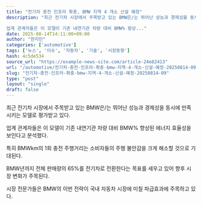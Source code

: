 ```yaml
---
title: "전기차 충전 인프라 확충, BMW 지역 4 개소 신설 예정"
description: "최근 전기차 시장에서 주목받고 있는 BMW은/는 뛰어난 성능과 경제성을 동시에 만족시키는 모델로 평가받고 있다.

업계 관계자들은 이 모델이 기존 내연기관 차량 대비 BMW% 향상..."
date: 2025-08-14T14:11:00+09:00
author: "한지민"
categories: ['automotive']
tags: ['뉴스', '이슈', '자동차', '기술', '시장동향']
hash: 4c5de534
source_url: "https://example-news-site.com/article-24e82413"
url: "/automotive/전기차-충전-인프라-확충-bmw-지역-4-개소-신설-예정-20250814-09/"
slug: "전기차-충전-인프라-확충-bmw-지역-4-개소-신설-예정-20250814-09"
type: "post"
layout: "single"
draft: false
---
```


최근 전기차 시장에서 주목받고 있는 BMW은/는 뛰어난 성능과 경제성을 동시에 만족시키는 모델로 평가받고 있다.

업계 관계자들은 이 모델이 기존 내연기관 차량 대비 BMW% 향상된 에너지 효율성을 보인다고 분석했다.

특히 BMWkm의 1회 충전 주행거리는 소비자들의 주행 불안감을 크게 해소할 것으로 기대된다.

BMW년까지 전체 판매량의 65%를 전기차로 전환한다는 목표를 세우고 있어 향후 시장 변화가 주목된다.

시장 전문가들은 BMW의 이번 전략이 국내 자동차 시장에 미칠 파급효과에 주목하고 있다.

